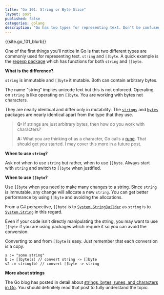 ```yaml
---
title: "Go 101: String or Byte Slice"
layout: post
published: false
categories: golang
description: "Go has two types for representing text. Don't be confused. I'll explain the difference and when to use what."
---
```


{{site.go_101_blurb}}

One of the first things you'll notice in Go is that two different types are commonly used for representing text. `string` and `[]byte`. A quick example is the [regexp package](http://golang.org/pkg/regexp/#Regexp.FindAll) which has functions for both `string` and `[]byte`.

**What is the difference?**

`string` is immutable and `[]byte` it mutable. Both can contain arbitrary bytes.

The name "string" implies unicode text but this is not enforced. Operating on `string` is like operating on `[]byte`. You are working with bytes not characters.

They are nearly identical and differ only in mutability. The [`strings`](http://golang.org/pkg/strings/) and [`bytes`](http://golang.org/pkg/bytes/) packages are nearly identical apart from the type that they use.


> **Q:** If strings are just arbitrary bytes, then how do you work with characters?
> 
> **A:** What you are thinking of as a character, Go calls a [rune](http://golang.org/ref/spec#Rune_literals). That should get you started. I may cover this more in a future post.

**When to use `string`?**

Ask not when to use `string` but rather, when to use `[]byte`. Always start with `string` and switch to `[]byte` when justified.

**When to use `[]byte`?**

Use `[]byte` when you need to make many changes to a string. Since `string` is immutable, any change will allocate a new `string`. You can get better performance by using `[]byte` and avoiding the allocations.

From a C# perspective, `[]byte` is to [`System.StringBuilder`][stringbuilder] as `string` is to [`System.String`][systemstring] in this regard.

Even if your code isn't directly manipulating the string, you may want to use `[]byte` if you are using packages which require it so you can avoid the conversion.

Converting to and from `[]byte` is easy. Just remember that each conversion is a copy.

	s := "some string"
	b := []byte(s) // convert string -> []byte
	s2 := string(b) // convert []byte -> string

**More about strings**

The Go blog has posted in detail about [strings, bytes, runes, and characters in Go](http://blog.golang.org/strings). You should definitely read that post to fully understand the topic.

[stringbuilder]: http://msdn.microsoft.com/en-us/library/system.text.stringbuilder(v=vs.110).aspx
[systemstring]: http://msdn.microsoft.com/en-us/library/system.string(v=vs.110).aspx